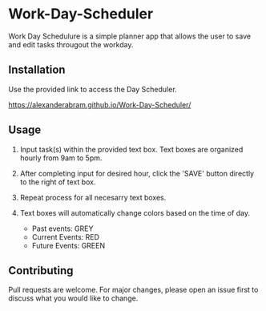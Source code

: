 # Work-Day-Scheduler

Work Day Schedulure is a simple planner app that allows the user to save and edit tasks througout the workday. 

## Installation

Use the provided link to access the Day Scheduler.  

https://alexanderabram.github.io/Work-Day-Scheduler/

## Usage

1. Input task(s) within the provided text box. Text boxes are organized hourly from 9am to 5pm.  

2. After completing input for desired hour, click the 'SAVE' button directly to the right of text box.

3. Repeat process for all necesarry text boxes.  

4. Text boxes will automatically change colors based on the time of day.  
    - Past events: GREY
    - Current Events: RED
    - Future Events: GREEN

## Contributing
Pull requests are welcome. For major changes, please open an issue first to discuss what you would like to change.